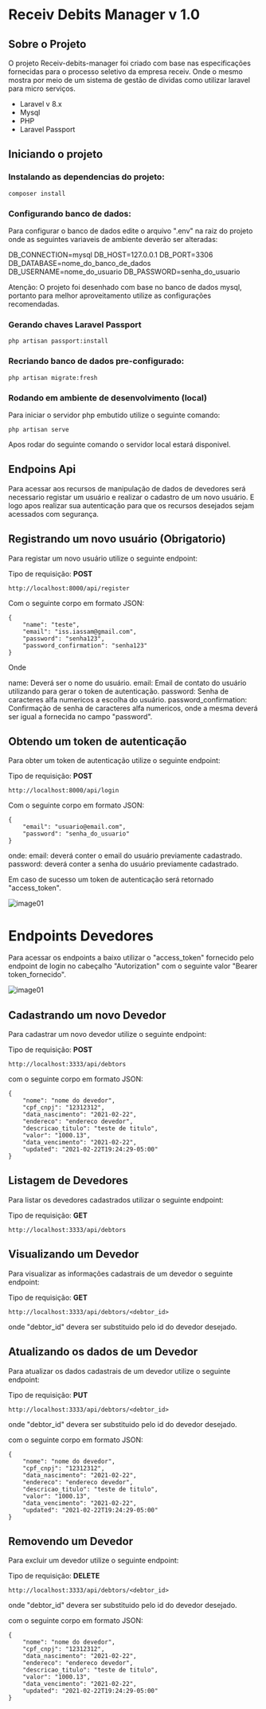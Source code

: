 # Receiv Debits Manager v 1.0

## Sobre o Projeto

O projeto Receiv-debits-manager foi criado com base nas especificações fornecidas para o processo seletivo da empresa receiv. Onde o mesmo mostra por meio de um sistema de gestão de dividas como utilizar laravel para micro serviços. 

- Laravel v 8.x
- Mysql
- PHP
- Laravel Passport

## Iniciando o projeto

### Instalando as dependencias do projeto:

```
composer install
```

### Configurando banco de dados:

Para configurar o banco de dados edite o arquivo ".env" na raiz do projeto onde as seguintes variaveis de ambiente deverão ser alteradas:

DB_CONNECTION=mysql
DB_HOST=127.0.0.1
DB_PORT=3306
DB_DATABASE=nome_do_banco_de_dados
DB_USERNAME=nome_do_usuario
DB_PASSWORD=senha_do_usuario

Atenção: O projeto foi desenhado com base no banco de dados mysql, portanto para melhor aproveitamento utilize as configurações recomendadas.

### Gerando chaves Laravel Passport
```
php artisan passport:install
```

### Recriando banco de dados pre-configurado:
```
php artisan migrate:fresh
```

### Rodando em ambiente de desenvolvimento (local)

Para iniciar o servidor php embutido utilize o seguinte comando:

`````
php artisan serve
`````

Apos rodar do seguinte comando o servidor local estará disponivel.

## Endpoins Api

Para acessar aos recursos de manipulação de dados de devedores será necessario registar um usuário e realizar o cadastro de um novo usuário. E logo apos realizar sua autenticação para que os recursos desejados sejam acessados com segurança.

## Registrando um novo usuário (Obrigatorio)

Para registar um novo usuário utilize o seguinte endpoint:

Tipo de requisição: **POST**

```
http://localhost:8000/api/register
```

Com o seguinte corpo em formato JSON:
```
{
    "name": "teste",
    "email": "iss.iassam@gmail.com",
    "password": "senha123",
    "password_confirmation": "senha123"
}
```
Onde

name: Deverá ser o nome do usuário.
email: Email de contato do usuário utilizando para gerar o token de autenticação.
password: Senha de caracteres alfa numericos a escolha do usuário.
password_confirmation: Confirmação de senha de caracteres alfa numericos, onde a mesma deverá ser igual a fornecida no campo "password".

## Obtendo um token de autenticação

Para obter um token de autenticação utilize o seguinte endpoint:

Tipo de requisição: **POST**

```
http://localhost:8000/api/login
```

Com o seguinte corpo em formato JSON:
```
{
    "email": "usuario@email.com",
    "password": "senha_do_usuario"
}
```

onde:
email: deverá conter o email do usuário previamente cadastrado.
password: deverá conter a senha do usuário previamente cadastrado.

Em caso de sucesso um token de autenticação será retornado "access_token".

![image01](./docs/image01.png)

# Endpoints Devedores

Para acessar os endpoints a baixo utilizar o "access_token" fornecido pelo endpoint de login no cabeçalho "Autorization" com o seguinte valor "Bearer token_fornecido".

![image01](./docs/image02.png)

## Cadastrando um novo Devedor
Para cadastrar um novo devedor utilize o seguinte endpoint:

Tipo de requisição: **POST**

```
http://localhost:3333/api/debtors
```

com o seguinte corpo em formato JSON:

```
{
    "nome": "nome do devedor",
    "cpf_cnpj": "12312312",
    "data_nascimento": "2021-02-22",
    "endereco": "endereco devedor",
    "descricao_titulo": "teste de titulo",
    "valor": "1000.13",
    "data_vencimento": "2021-02-22",
    "updated": "2021-02-22T19:24:29-05:00"
}
```

## Listagem de Devedores
Para listar os devedores cadastrados utilizar o seguinte endpoint:

Tipo de requisição: **GET**

```
http://localhost:3333/api/debtors
```

## Visualizando um Devedor
Para visualizar as informações cadastrais de um devedor o seguinte endpoint:

Tipo de requisição: **GET**

```
http://localhost:3333/api/debtors/<debtor_id>
```

onde
"debtor_id" devera ser substituido pelo id do devedor desejado.

## Atualizando os dados de um Devedor
Para atualizar os dados cadastrais de um devedor utilize o seguinte endpoint:

Tipo de requisição: **PUT**

```
http://localhost:3333/api/debtors/<debtor_id>
```

onde
"debtor_id" devera ser substituido pelo id do devedor desejado.

com o seguinte corpo em formato JSON:

```
{
    "nome": "nome do devedor",
    "cpf_cnpj": "12312312",
    "data_nascimento": "2021-02-22",
    "endereco": "endereco devedor",
    "descricao_titulo": "teste de titulo",
    "valor": "1000.13",
    "data_vencimento": "2021-02-22",
    "updated": "2021-02-22T19:24:29-05:00"
}
```

## Removendo um Devedor
Para excluir um devedor utilize o seguinte endpoint:

Tipo de requisição: **DELETE**

```
http://localhost:3333/api/debtors/<debtor_id>
```

onde
"debtor_id" devera ser substituido pelo id do devedor desejado.

com o seguinte corpo em formato JSON:

```
{
    "nome": "nome do devedor",
    "cpf_cnpj": "12312312",
    "data_nascimento": "2021-02-22",
    "endereco": "endereco devedor",
    "descricao_titulo": "teste de titulo",
    "valor": "1000.13",
    "data_vencimento": "2021-02-22",
    "updated": "2021-02-22T19:24:29-05:00"
}
```
